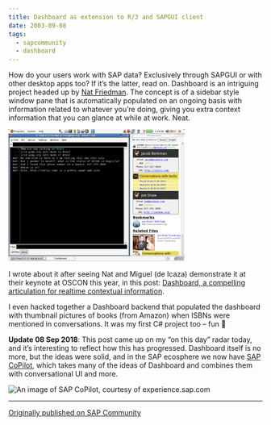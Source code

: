 ```yaml
---
title: Dashboard as extension to R/3 and SAPGUI client
date: 2003-09-08
tags:
  - sapcommunity
  - dashboard
---
```

How do your users work with SAP data? Exclusively through SAPGUI or with other desktop apps too? If it’s the latter, read on. Dashboard is an intriguing project headed up by [Nat Friedman](https://nat.org/). The concept is of a sidebar style window pane that is automatically populated on an ongoing basis with information related to whatever you’re doing, giving you extra context information that you can glance at while at work. Neat.

![An screenshot of an early version of Dashboard](/images/2003/09/dashboard.png)

I wrote about it after seeing Nat and Miguel (de Icaza) demonstrate it at their keynote at OSCON this year, in this post: [Dashboard, a compelling articulation for realtime contextual information](/blog/posts/2003/07/11/dashboard-a-compelling-articulation-for-realtime-contextual-information/).

I even hacked together a Dashboard backend that populated the dashboard with thumbnail pictures of books (from Amazon) when ISBNs were mentioned in conversations. It was my first C# project too – fun 🙂

**Update 08 Sep 2018**: This post came up on my “on this day” radar today, and it’s interesting to reflect how this has progressed. Dashboard itself is no more, but the ideas were solid, and in the SAP ecosphere we now have [SAP CoPilot](https://help.sap.com/docs/SAP_COPILOT), which takes many of the ideas of Dashboard and combines them with conversational UI and more.

![An image of SAP CoPilot, courtesy of experience.sap.com](/images/2018/09/copilot.png)

---

[Originally published on SAP Community](https://blogs.sap.com/2003/09/08/dashboard-as-extension-to-r3-and-sapgui-client/)
